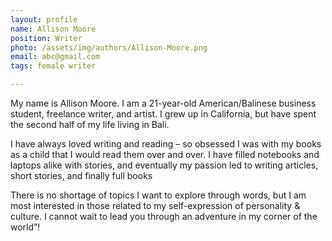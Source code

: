 ```yaml
---
layout: profile
name: Allison Moore
position: Writer
photo: /assets/img/authors/Allison-Moore.png
email: abc@gmail.com
tags: female writer

---
```

My name is Allison Moore. I am a 21-year-old American/Balinese business student, freelance writer, and artist. I grew up in California, but have spent the second half of my life living in Bali.

I have always loved writing and reading – so obsessed I was with my books as a child that I would read them over and over. I have filled notebooks and laptops alike with stories, and eventually my passion led to writing articles, short stories, and finally full books

There is no shortage of topics I want to explore through words, but I am most interested in those related to my self-expression of personality & culture. I cannot wait to lead you through an adventure in my corner of the world”!